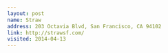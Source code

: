 ```yaml
---
layout: post
name: Straw
address: 203 Octavia Blvd, San Francisco, CA 94102
link: http://strawsf.com/
visited: 2014-04-13
---
```

